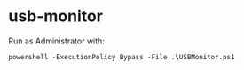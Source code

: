 # usb-monitor

Run as Administrator with:

```
powershell -ExecutionPolicy Bypass -File .\USBMonitor.ps1
```
